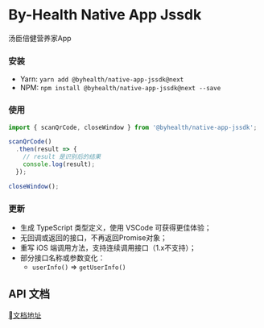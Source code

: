 # By-Health Native App Jssdk

汤臣倍健营养家App

### 安装

 * Yarn: `yarn add @byhealth/native-app-jssdk@next`
 * NPM: `npm install @byhealth/native-app-jssdk@next --save`

### 使用

```javascript
import { scanQrCode, closeWindow } from '@byhealth/native-app-jssdk';

scanQrCode()
  .then(result => {
    // result 是识别后的结果
    console.log(result);
  });

closeWindow();
```

### 更新

 * 生成 TypeScript 类型定义，使用 VSCode 可获得更佳体验；
 * 无回调或返回的接口，不再返回Promise对象；
 * 重写 iOS 端调用方法，支持连续调用接口（1.x不支持）；
 * 部分接口名称或参数变化：
   - `userInfo()` => `getUserInfo()`

## API 文档

[文档地址](https://by-healthfed.github.io/native-app-jssdk/globals.html#alert)
